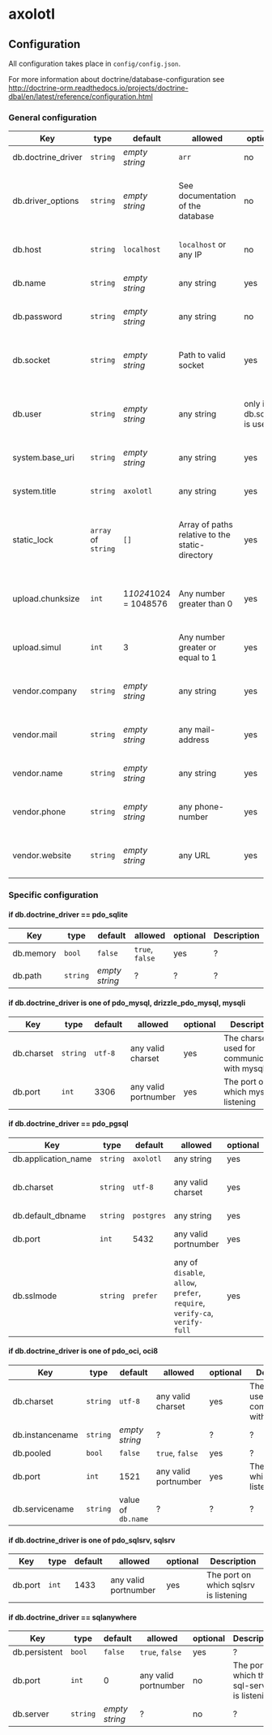# axolotl

## Configuration
All configuration takes place in `config/config.json`.

For more information about doctrine/database-configuration see <http://doctrine-orm.readthedocs.io/projects/doctrine-dbal/en/latest/reference/configuration.html>

### General configuration
Key | type | default | allowed | optional | Description
--- | --- | --- | --- | --- | ---
db.doctrine_driver | `string` | *empty string* | `arr` | no | Driver to use for doctrine
db.driver_options | `string` | *empty string* | See documentation of the database | no | Driver-options-string containing connection-parameters
db.host | `string` | `localhost` | `localhost` or any IP | no | Host-server running the database
db.name | `string` | *empty string* | any string | yes | The name of the used database
db.password | `string` | *empty string* | any string | no | Password to use for db-authentication
db.socket | `string` | *empty string* | Path to valid socket | yes | A valid unix-socket that allows connection to a database
db.user | `string` | *empty string* | any string | only if db.socket is used | The username used to connect to the database
system.base_uri | `string` | *empty string* | any string | yes | *coming soon* No trailing slashes
system.title | `string` | `axolotl` | any string | yes | What is set in the title right of the `|`. If set to an empty string the `|` will not be displayed
static_lock | `array` of `string` | `[]` | Array of paths relative to the static-directory | yes | Files inside the static-directory that should not be accessible (403)
upload.chunksize | `int` | 1*1024*1024 = 1048576 | Any number greater than 0 | yes | Maximal size of chunks used for uploading files
upload.simul | `int` | 3 | Any number greater or equal to 1 | yes | Maximum of simultaneous uploaded chunks
vendor.company | `string` | *empty string* | any string | yes | The name of the company administrating the system
vendor.mail | `string` | *empty string* | any mail-address | yes | The mail-address of the system-administrator
vendor.name | `string` | *empty string* | any string | yes | The name of the system-administrator
vendor.phone | `string` | *empty string* | any phone-number | yes | The phone-number of the system-administrator
vendor.website | `string` | *empty string* | any URL | yes | The website of the system-administrator

### Specific configuration
#### if db.doctrine_driver == pdo_sqlite
Key | type | default | allowed | optional | Description
--- | --- | --- | --- | --- | ---
db.memory | `bool` | `false` | `true`, `false` | yes | ?
db.path | `string` | *empty string* | ? | ? | ?

#### if db.doctrine_driver is one of pdo_mysql, drizzle_pdo_mysql, mysqli
Key | type | default | allowed | optional | Description
--- | --- | --- | --- | --- | ---
db.charset | `string` | `utf-8` | any valid charset | yes | The charset used for communication with mysql
db.port | `int` | 3306 | any valid portnumber | yes | The port on which mysql is listening

#### if db.doctrine_driver == pdo_pgsql
Key | type | default | allowed | optional | Description
--- | --- | --- | --- | --- | ---
db.application_name | `string` | `axolotl` | any string | yes | ?
db.charset | `string` | `utf-8` | any valid charset | yes | The charset used for communication with postgres
db.default_dbname | `string` | `postgres` | any string | yes | ?
db.port | `int` | 5432 | any valid portnumber | yes | The port on which postgres is listening
db.sslmode | `string` | `prefer` | any of `disable`, `allow`, `prefer`, `require`, `verify-ca`, `verify-full` | yes | ?

#### if db.doctrine_driver is one of pdo_oci, oci8
Key | type | default | allowed | optional | Description
--- | --- | --- | --- | --- | ---
db.charset | `string` | `utf-8` | any valid charset | yes | The charset used for communication with oci
db.instancename | `string` | *empty string* | ? | ? | ?
db.pooled | `bool` | `false` | `true`, `false` | yes | ?
db.port | `int` | 1521 | any valid portnumber | yes | The port on which oci is listening
db.servicename | `string` | value of `db.name` | ? | ? | ?

#### if db.doctrine_driver is one of pdo_sqlsrv, sqlsrv
Key | type | default | allowed | optional | Description
--- | --- | --- | --- | --- | ---
db.port | `int` | 1433 | any valid portnumber | yes | The port on which sqlsrv is listening

#### if db.doctrine_driver == sqlanywhere
Key | type | default | allowed | optional | Description
--- | --- | --- | --- | --- | ---
db.persistent | `bool` | `false` | `true`, `false` | yes | ?
db.port | `int` | 0 | any valid portnumber | no | The port on which the sql-server is listening
db.server | `string` | *empty string* | ? | no | ?
